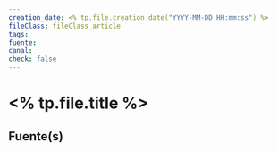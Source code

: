 ```yaml
---
creation_date: <% tp.file.creation_date("YYYY-MM-DD HH:mm:ss") %>
fileClass: fileClass_article
tags: 
fuente: 
canal: 
check: false
---
```


# <% tp.file.title %>



## Fuente(s)

